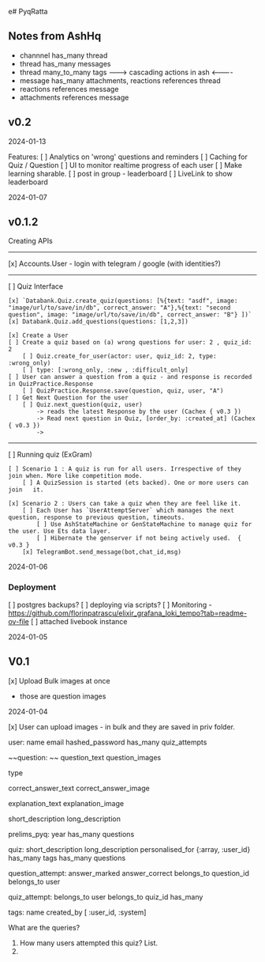 e# PyqRatta

## Notes from AshHq

* channnel has_many thread
* thread has_many messages
* thread many_to_many tags
---> cascading actions in ash <----
* message has_many attachments, reactions
    references thread
* reactions
    references message
* attachments
    references message


## v0.2

2024-01-13

Features:
[ ] Analytics on 'wrong' questions and reminders
[ ] Caching for Quiz / Question
[ ] UI to monitor realtime progress of each user
[ ] Make learning sharable.
    [ ] post in group - leaderboard
    [ ] LiveLink to show leaderboard




2024-01-07

## v0.1.2

Creating APIs

------------

[x] Accounts.User - login with telegram / google (with identities?)

------------

[ ] Quiz Interface

    [x] `Databank.Quiz.create_quiz(questions: [%{text: "asdf", image: "image/url/to/save/in/db", correct_answer: "A"},%{text: "second question", image: "image/url/to/save/in/db", correct_answer: "B"} ])`
    [x] Databank.Quiz.add_questions(questions: [1,2,3])

    [x] Create a User
    [ ] Create a quiz based on (a) wrong questions for user: 2 , quiz_id: 2
        [ ] Quiz.create_for_user(actor: user, quiz_id: 2, type: :wrong_only)
        [ ] type: [:wrong_only, :new , :difficult_only]
    [ ] User can answer a question from a quiz - and response is recorded in QuizPractice.Response
        [ ] QuizPractice.Response.save(question, quiz, user, "A")
    [ ] Get Next Question for the user
        [ ] Quiz.next_question(quiz, user)
            -> reads the latest Response by the user (Cachex { v0.3 })
            -> Read next question in Quiz, [order_by: :created_at] (Cachex { v0.3 })
            ->

------------

[ ] Running quiz (ExGram)

    [ ] Scenario 1 : A quiz is run for all users. Irrespective of they join when. More like competition mode.
        [ ] A QuizSession is started (ets backed). One or more users can join   it.

    [x] Scenario 2 : Users can take a quiz when they are feel like it.
        [ ] Each User has `UserAttemptServer` which manages the next question, response to previous question, timeouts.
            [ ] Use AshStateMachine or GenStateMachine to manage quiz for the user. Use Ets data layer.
            [ ] Hibernate the genserver if not being actively used.  { v0.3 }
        [x] TelegramBot.send_message(bot,chat_id,msg)




2024-01-06

### Deployment

[ ] postgres backups?
[ ] deploying via scripts?
[ ] Monitoring - https://github.com/florinpatrascu/elixir_grafana_loki_tempo?tab=readme-ov-file
[ ] attached livebook instance


2024-01-05

## V0.1

[x] Upload Bulk images at once
  * those are question images

2024-01-04

[x] User can upload images - in bulk and they are saved in priv folder.


user:
  name
  email
  hashed_password
  has_many quiz_attempts


~~question: ~~
  question_text
  question_images

  type

  correct_answer_text
  correct_answer_image

  explanation_text
  explanation_image

  short_description
  long_description


prelims_pyq:
  year
  has_many questions


quiz:
  short_description
  long_description
  personalised_for {:array, :user_id}
  has_many tags
  has_many questions


question_attempt:
  answer_marked
  answer_correct
  belongs_to question_id
  belongs_to user


quiz_attempt:
  belongs_to user
  belongs_to quiz_id
  has_many


tags:
  name
  created_by [ :user_id, :system]


What are the queries?

1. How many users attempted this quiz? List.
2.

